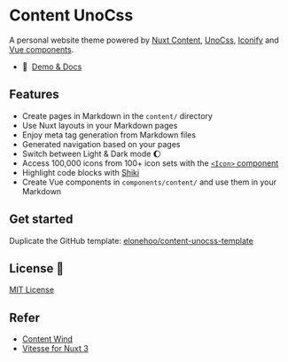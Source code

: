 # Content UnoCss

A personal website theme powered by [Nuxt Content](https://content.nuxtjs.org), [UnoCss](https://uno.antfu.me/), [Iconify](https://iconify.design) and [Vue components](https://vuejs.org).

- 📖&nbsp; [Demo & Docs](http://elonehoo.xyz/content-unocss/)

## Features

- Create pages in Markdown in the `content/` directory
- Use Nuxt layouts in your Markdown pages
- Enjoy meta tag generation from Markdown files
- Generated navigation based on your pages
- Switch between Light & Dark mode :moon:
- Access 100,000 icons from 100+ icon sets with the [`<Icon>` component](https://github.com/Atinux/nuxt-icon)
- Highlight code blocks with [Shiki](https://shiki.matsu.io)
- Create Vue components in `components/content/` and use them in your Markdown

## Get started

Duplicate the GitHub template: [elonehoo/content-unocss-template](https://github.com/elonehoo/content-unocss-template)

## License 📎

[MIT License](./LICENSE)

## Refer

- [Content Wind](https://github.com/Atinux/content-wind)
- [Vitesse for Nuxt 3](https://github.com/antfu/vitesse-nuxt3)
